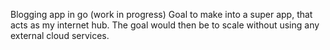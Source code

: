 Blogging app in go (work in progress)
Goal to make into a super app, that acts as my internet hub.
The goal would then be to scale without using any external cloud services.
